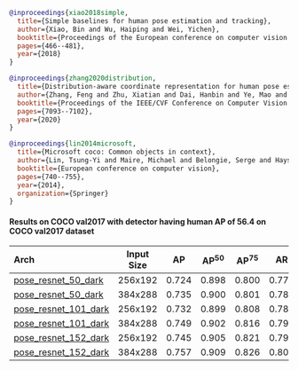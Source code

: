 <!-- [ALGORITHM] -->

```bibtex
@inproceedings{xiao2018simple,
  title={Simple baselines for human pose estimation and tracking},
  author={Xiao, Bin and Wu, Haiping and Wei, Yichen},
  booktitle={Proceedings of the European conference on computer vision (ECCV)},
  pages={466--481},
  year={2018}
}
```

<!-- [ALGORITHM] -->

```bibtex
@inproceedings{zhang2020distribution,
  title={Distribution-aware coordinate representation for human pose estimation},
  author={Zhang, Feng and Zhu, Xiatian and Dai, Hanbin and Ye, Mao and Zhu, Ce},
  booktitle={Proceedings of the IEEE/CVF Conference on Computer Vision and Pattern Recognition},
  pages={7093--7102},
  year={2020}
}
```

<!-- [DATASET] -->

```bibtex
@inproceedings{lin2014microsoft,
  title={Microsoft coco: Common objects in context},
  author={Lin, Tsung-Yi and Maire, Michael and Belongie, Serge and Hays, James and Perona, Pietro and Ramanan, Deva and Doll{\'a}r, Piotr and Zitnick, C Lawrence},
  booktitle={European conference on computer vision},
  pages={740--755},
  year={2014},
  organization={Springer}
}
```

#### Results on COCO val2017 with detector having human AP of 56.4 on COCO val2017 dataset

| Arch  | Input Size | AP | AP<sup>50</sup> | AP<sup>75</sup> | AR | AR<sup>50</sup> | ckpt | log |
| :----------------- | :-----------: | :------: | :------: | :------: | :------: | :------: |:------: |:------: |
| [pose_resnet_50_dark](/configs/body/2D_Kpt_SView_RGB_Img/top_down_heatmap/coco/res50_coco_256x192_dark.py) | 256x192 | 0.724 | 0.898 | 0.800 | 0.777 | 0.936 | [ckpt](https://download.openmmlab.com/mmpose/top_down/resnet/res50_coco_256x192_dark-43379d20_20200709.pth) | [log](https://download.openmmlab.com/mmpose/top_down/resnet/res50_coco_256x192_dark_20200709.log.json) |
| [pose_resnet_50_dark](/configs/body/2D_Kpt_SView_RGB_Img/top_down_heatmap/coco/res50_coco_384x288_dark.py) | 384x288 | 0.735 | 0.900 | 0.801 | 0.785 | 0.937 | [ckpt](https://download.openmmlab.com/mmpose/top_down/resnet/res50_coco_384x288_dark-33d3e5e5_20210203.pth) | [log](https://download.openmmlab.com/mmpose/top_down/resnet/res50_coco_384x288_dark_20210203.log.json) |
| [pose_resnet_101_dark](/configs/body/2D_Kpt_SView_RGB_Img/top_down_heatmap/coco/res101_coco_256x192_dark.py) | 256x192 | 0.732 | 0.899 | 0.808 | 0.786 | 0.938 | [ckpt](https://download.openmmlab.com/mmpose/top_down/resnet/res101_coco_256x192_dark-64d433e6_20200812.pth) | [log](https://download.openmmlab.com/mmpose/top_down/resnet/res101_coco_256x192_dark_20200812.log.json) |
| [pose_resnet_101_dark](/configs/body/2D_Kpt_SView_RGB_Img/top_down_heatmap/coco/res101_coco_384x288_dark.py) | 384x288 | 0.749 | 0.902 | 0.816 | 0.799 | 0.939 | [ckpt](https://download.openmmlab.com/mmpose/top_down/resnet/res101_coco_384x288_dark-cb45c88d_20210203.pth) | [log](https://download.openmmlab.com/mmpose/top_down/resnet/res101_coco_384x288_dark_20210203.log.json) |
| [pose_resnet_152_dark](/configs/body/2D_Kpt_SView_RGB_Img/top_down_heatmap/coco/res152_coco_256x192_dark.py) | 256x192 | 0.745 | 0.905 | 0.821 | 0.797 | 0.942 | [ckpt](https://download.openmmlab.com/mmpose/top_down/resnet/res152_coco_256x192_dark-ab4840d5_20200812.pth) | [log](https://download.openmmlab.com/mmpose/top_down/resnet/res152_coco_256x192_dark_20200812.log.json) |
| [pose_resnet_152_dark](/configs/body/2D_Kpt_SView_RGB_Img/top_down_heatmap/coco/res152_coco_384x288_dark.py) | 384x288 | 0.757 | 0.909 | 0.826 | 0.806 | 0.943 | [ckpt](https://download.openmmlab.com/mmpose/top_down/resnet/res152_coco_384x288_dark-d3b8ebd7_20210203.pth) | [log](https://download.openmmlab.com/mmpose/top_down/resnet/res152_coco_384x288_dark_20210203.log.json) |
